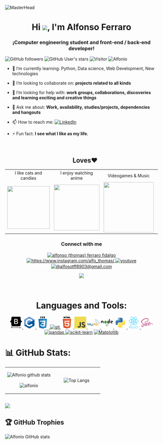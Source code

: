 ![MasterHead](https://i.postimg.cc/d0fY24vG/comfy-pixel-gif-1.gif)
<h1 align="center">Hi <img width="35" src="https://images.emojiterra.com/google/noto-emoji/unicode-15/animated/1f44b.gif">, I'm Alfonso Ferraro</h1>
<h3 align="center">¡Computer engineering student and front-end / back-end developer!</h3>

![GitHub followers](https://img.shields.io/github/followers/alfonio?style=social) ![GitHub User's stars](https://img.shields.io/github/stars/alfonio?style=social) ![Visitor](https://visitor-badge.laobi.icu/badge?page_id=Alfonio.repoName) <img src="https://komarev.com/ghpvc/?username=Alfonio" alt="Alfonio">

<div>
  
- 🌱 I’m currently learning: Python, Data science, Web Development, New technologies

- 👯 I’m looking to collaborate on: **projects related to all kinds**

- 🤝 I’m looking for help with: **work groups, collaborations, discoveries and learning exciting and creative things**

- 💬 Ask me about:  **Work, availability, studies/projects, dependencies and hangouts**

- 📫 How to reach me: [![LinkedIn](https://img.shields.io/badge/linkedin-%230A66C2.svg?style=plastic&logo=linkedin&logoColor=white)](https://www.linkedin.com/in/alfonso-ferraro-a173m8a20031a6d15)

- ⚡ Fun fact: **I see what I like as my life.**
  
  <br>
  
  <h2 align="center">Loves❤</h2>
  

<table align="center" ">
  <tr>
    <td align="center" >I like cats and candies</td>
    <td align="center" >I enjoy watching anime</td>
    <td align="center" >Videogames & Music</td>
    <td align="center" >Science and Physics</td>
  </tr>
   <tr>
    <td>
      <img align="center" height="140" width="140" src="https://www.icegif.com/wp-content/uploads/2023/02/icegif-934.gif"> 
    </td>
    <td> 
      <img align="center" height="150" width="150" src="https://media0.giphy.com/media/BeybyPoJzgxKpHkzB5/giphy.gif?cid=6c09b952619fxlf9lhioaqlciewug4ydpjud3mnl836ta0rz&ep=v1_internal_gif_by_id&rid=giphy.gif&ct=s"> 
    </td>
    <td>
       <img align="center" height="165" width="165" src="https://media.baamboozle.com/uploads/images/185826/68b7db5b-f509-45e3-9421-db45d300e62e.gif"> 
    </td>
    <td>
      <img align="center" height="165" width="165" src="https://jottedbyjena.files.wordpress.com/2020/07/lhjkb.gif"> 
    </td>
  </tr>
</table>







<div align="center"> 
<h3>Connect with me</h3>
<p>
  <a href="https://www.linkedin.com/in/alfonso-ferraro-a173m8a20031a6d15/" target="blank">
    <img align="center" src="https://raw.githubusercontent.com/rahuldkjain/github-profile-readme-generator/master/src/images/icons/Social/linked-in-alt.svg" alt="alfonso (thomas) ferraro fidalgo" height="30" width="40" />
  </a>
  <a href="https://www.instagram.com/alfo_thomas/" target="blank">
    <img align="center" src="https://raw.githubusercontent.com/rahuldkjain/github-profile-readme-generator/master/src/images/icons/Social/instagram.svg" alt="https://www.instagram.com/alfo_thomas/" height="30" width="40" />
  </a>
  <a href="https://www.youtube.com/channel/UCteGNNjH9Ial9zLwZWtq5Mg" target="blank">
    <img align="center" src="https://raw.githubusercontent.com/rahuldkjain/github-profile-readme-generator/master/src/images/icons/Social/youtube.svg" alt="youtuve" height="30" width="40" />
  </a>
 <a href="mailto:alfosotff8903@gmail.com" target="_blank">
  <img align="center" src="https://img.icons8.com/fluency/48/000000/apple-mail.png" alt="@alfosotff8903@gmail.com">
</a>
</p>

<a href="https://www.youtube.com/watch?v=dQw4w9WgXcQ"><img src="https://user-images.githubusercontent.com/73097560/115834477-dbab4500-a447-11eb-908a-139a6edaec5c.gif"></a>
</div>

<br>


<h1 align="center">Languages and Tools:</h1>
<p align="center"> <a href="https://getbootstrap.com" target="_blank" rel="noreferrer"> <img src="https://raw.githubusercontent.com/devicons/devicon/master/icons/bootstrap/bootstrap-plain-wordmark.svg" alt="bootstrap" width="40" height="40"/> </a> <a href="https://www.cprogramming.com/" target="_blank" rel="noreferrer"> <img src="https://raw.githubusercontent.com/devicons/devicon/master/icons/c/c-original.svg" alt="c" width="40" height="40"/> </a> <a href="https://www.w3schools.com/css/" target="_blank" rel="noreferrer"> <img src="https://raw.githubusercontent.com/devicons/devicon/master/icons/css3/css3-original-wordmark.svg" alt="css3" width="40" height="40"/> </a> <a href="https://git-scm.com/" target="_blank" rel="noreferrer"> <img src="https://www.vectorlogo.zone/logos/git-scm/git-scm-icon.svg" alt="git" width="40" height="40"/> </a> <a href="https://www.w3.org/html/" target="_blank" rel="noreferrer"> <img src="https://raw.githubusercontent.com/devicons/devicon/master/icons/html5/html5-original-wordmark.svg" alt="html5" width="40" height="40"/> </a> <a href="https://developer.mozilla.org/en-US/docs/Web/JavaScript" target="_blank" rel="noreferrer"> <img src="https://raw.githubusercontent.com/devicons/devicon/master/icons/javascript/javascript-original.svg" alt="javascript" width="40" height="40"/> </a> <a href="https://www.mysql.com/" target="_blank" rel="noreferrer"> <img src="https://raw.githubusercontent.com/devicons/devicon/master/icons/mysql/mysql-original-wordmark.svg" alt="mysql" width="40" height="40"/> </a> <a href="https://nodejs.org" target="_blank" rel="noreferrer"> <img src="https://raw.githubusercontent.com/devicons/devicon/master/icons/nodejs/nodejs-original-wordmark.svg" alt="nodejs" width="40" height="40"/> </a> <a href="https://www.python.org" target="_blank" rel="noreferrer"> <img src="https://raw.githubusercontent.com/devicons/devicon/master/icons/python/python-original.svg" alt="python" width="40" height="40"/> </a> <a href="https://reactjs.org/" target="_blank" rel="noreferrer"> <img src="https://raw.githubusercontent.com/devicons/devicon/master/icons/react/react-original-wordmark.svg" alt="react" width="40" height="40"/> </a> <a href="https://sass-lang.com" target="_blank" rel="noreferrer"> <img src="https://raw.githubusercontent.com/devicons/devicon/master/icons/sass/sass-original.svg" alt="sass" width="40" height="40"/> </a> <a href="https://pandas.pydata.org/" target="_blank" rel="noreferrer"> <img src="https://upload.wikimedia.org/wikipedia/commons/thumb/e/ed/Pandas_logo.svg/1200px-Pandas_logo.svg.png" alt="pandas" width="40" height="40"/> </a> <a href="https://scikit-learn.org/" target="_blank" rel="noreferrer"><img src="https://upload.wikimedia.org/wikipedia/commons/thumb/0/05/Scikit_learn_logo_small.svg/1200px-Scikit_learn_logo_small.svg.png" alt="scikit-learn" width="40" height="40"/></a> <a href="https://matplotlib.org/" target="_blank" rel="noreferrer"><img src="https://upload.wikimedia.org/wikipedia/commons/thumb/0/01/Created_with_Matplotlib-logo.svg/1200px-Created_with_Matplotlib-logo.svg.png" alt="Matplotlib" width="40" height="40"/></a>
</p>

# 📊 GitHub Stats:

<table align="center">
<tr border="none">
<td width="50%" align="center">
  
  ![Alfonio github stats](https://github-readme-stats.vercel.app/api?username=alfonio&show_icons=true&theme=tokyonight)
  <br></br>
  <img  align="center"  src="https://github-readme-streak-stats.herokuapp.com/?user=alfonio&show_icons=true&theme=tokyonight" alt="alfonio" /> 
</td>

<td width="50%" align="center">
  
 ![Top Langs](https://github-readme-stats.vercel.app/api/top-langs/?username=alfonio&theme=tokyonight)
 
  </td>
</tr>
</table>
<br>
<a href="https://www.youtube.com/watch?v=dQw4w9WgXcQ"><img src="https://user-images.githubusercontent.com/73097560/115834477-dbab4500-a447-11eb-908a-139a6edaec5c.gif"></a>


## 🏆 GitHub Trophies
![Alfonio GitHub stats](https://github-profile-trophy.vercel.app/?username=alfonio&theme=onedark&no-frame=true&no-bg=false&margin-w=4)








